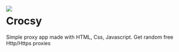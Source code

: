 <p align="left">
  <img align="left" src="https://github.com/Kourva/Crocsy/assets/118578799/e7da1ae2-99e0-4cca-9267-a2004a63e003" />
  <h1><b>Crocsy</b></h1>
  <p>Simple proxy app made with HTML, Css, Javascript. Get random free Http/Https proxies</p>
</h1>
